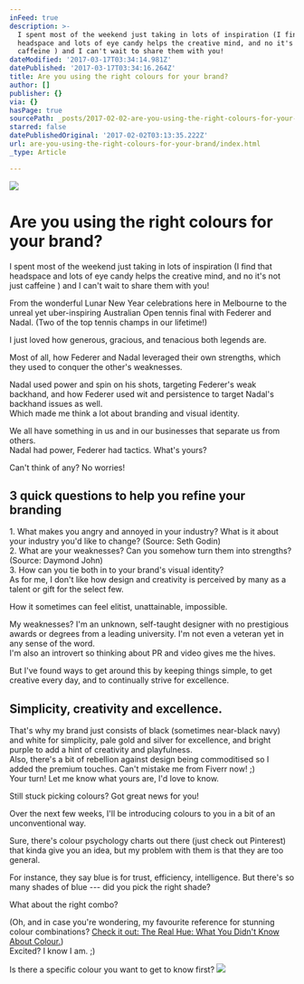 ```yaml
---
inFeed: true
description: >-
  I spent most of the weekend just taking in lots of inspiration (I find that
  headspace and lots of eye candy helps the creative mind, and no it's not just
  caffeine ) and I can't wait to share them with you!
dateModified: '2017-03-17T03:34:14.981Z'
datePublished: '2017-03-17T03:34:16.264Z'
title: Are you using the right colours for your brand?
author: []
publisher: {}
via: {}
hasPage: true
sourcePath: _posts/2017-02-02-are-you-using-the-right-colours-for-your-brand.md
starred: false
datePublishedOriginal: '2017-02-02T03:13:35.222Z'
url: are-you-using-the-right-colours-for-your-brand/index.html
_type: Article

---
```

![](https://the-grid-user-content.s3-us-west-2.amazonaws.com/90a0f7f5-6d52-46c1-9a5a-e1637e886589.jpg)

# Are you using the right colours for your brand?

I spent most of the weekend just taking in lots of inspiration (I find that headspace and lots of eye candy helps the creative mind, and no it's not just caffeine ) and I can't wait to share them with you!

From the wonderful Lunar New Year celebrations here in Melbourne to the unreal yet uber-inspiring Australian Open tennis final with Federer and Nadal. (Two of the top tennis champs in our lifetime!)

I just loved how generous, gracious, and tenacious both legends are.

Most of all, how Federer and Nadal leveraged their own strengths, which they used to conquer the other's weaknesses.

Nadal used power and spin on his shots, targeting Federer's weak backhand, and how Federer used wit and persistence to target Nadal's backhand issues as well.  
Which made me think a lot about branding and visual identity.

We all have something in us and in our businesses that separate us from others.   
Nadal had power, Federer had tactics. What's yours?

Can't think of any? No worries!

## 3 quick questions to help you refine your branding

1\. What makes you angry and annoyed in your industry? What is it about your industry you'd like to change? (Source: Seth Godin)  
2\. What are your weaknesses? Can you somehow turn them into strengths? (Source: Daymond John)  
3\. How can you tie both in to your brand's visual identity?  
As for me, I don't like how design and creativity is perceived by many as a talent or gift for the select few.

How it sometimes can feel elitist, unattainable, impossible.

My weaknesses? I'm an unknown, self-taught designer with no prestigious awards or degrees from a leading university. I'm not even a veteran yet in any sense of the word.   
I'm also an introvert so thinking about PR and video gives me the hives.

But I've found ways to get around this by keeping things simple, to get creative every day, and to continually strive for excellence.

## Simplicity, creativity and excellence.

That's why my brand just consists of black (sometimes near-black navy) and white for simplicity, pale gold and silver for excellence, and bright purple to add a hint of creativity and playfulness.   
Also, there's a bit of rebellion against design being commoditised so I added the premium touches. Can't mistake me from Fiverr now! ;)  
Your turn! Let me know what yours are, I'd love to know.

Still stuck picking colours? Got great news for you!

Over the next few weeks, I'll be introducing colours to you in a bit of an unconventional way.

Sure, there's colour psychology charts out there (just check out Pinterest) that kinda give you an idea, but my problem with them is that they are too general.

For instance, they say blue is for trust, efficiency, intelligence. But there's so many shades of blue --- did you pick the right shade?

What about the right combo?

(Oh, and in case you're wondering, my favourite reference for stunning colour combinations? [Check it out: The Real Hue: What You Didn't Know About Colour.][0])  
Excited? I know I am. ;)

Is there a specific colour you want to get to know first?
![](https://imgflo.herokuapp.com/graph/2b2431f8e7ba7b0/5e971b17a7f5b6cff4bdf9ad5307d3fd/croprotate.png?cropheight=1484&cropwidth=718&degrees=0&input=https%3A%2F%2Fthe-grid-user-content.s3-us-west-2.amazonaws.com%2F0ca1bc12-4bc6-4d15-baee-2fa2fb895b7f.png&x=9&y=9)

[0]: http://bit.ly/therealhue
